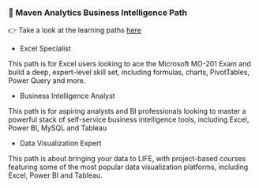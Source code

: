 ### 	:footprints: Maven Analytics Business Intelligence Path

:point_right: Take a look at the learning paths [here](https://app.mavenanalytics.io/learning-paths)
- Excel Specialist

This path is for Excel users looking to ace the Microsoft MO-201 Exam and build a deep, expert-level skill set, including formulas, charts, PivotTables, Power Query and more.

- Business Intelligence Analyst

This path is for aspiring analysts and BI professionals looking to master a powerful stack of self-service business intelligence tools, including Excel, Power BI, MySQL and Tableau

- Data Visualization Expert

This path is about bringing your data to LIFE, with project-based courses featuring some of the most popular data visualization platforms, including Excel, Power BI and Tableau.

